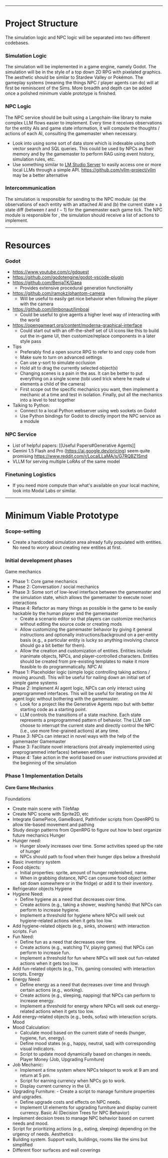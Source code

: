 
---
# Project Structure
The simulation logic and NPC logic will be separated into two different codebases.
### Simulation Logic
The simulation will be implemented in a game engine, namely Godot. The simulation will be in the style of a top down 2D RPG with pixelated graphics. The aesthetic should be similar to Stardew Valley or Pokémon. The gameplay systems (meaning the things NPC / player agents can do) will at first be reminiscent of the Sims. More breadth and depth can be added once a polished minimum viable prototype is finished.
### NPC Logic
The NPC service should be built using a Langchain-like library to make complex LLM flows easier to implement. Every time it receives observations for the entity AIs and game state information, it will compute the thoughts / actions of each AI, consulting the gamemaster when necessary.
- Look into using some sort of data store which is indexable using both vector search and SQL queries. This could be used by NPCs as their memory and by the gamemaster to perform RAG using event history, simulation rules, etc.
- Use something similar to [LM Studio Server](https://lmstudio.ai/docs/local-server) to easily access one or more local LLMs through a simple API. https://github.com/vllm-project/vllm may be a better alternative
### Intercommunication
The simulation is responsible for sending to the NPC module: (a) the observations of each entity with an attached AI and (b) the current state + a state diff (between $t$ and $t-1$) for the gamemaster each game tick. The NPC module is responsible for , the simulation should receive a list of actions to implement.

---
# Resources
### Godot
- https://www.youtube.com/c/gdquest
- https://github.com/godotengine/godot-vscode-plugin
- https://github.com/BenjaTK/Gaea
	- Provides extensive procedural generation functionality
- https://github.com/ramokz/phantom-camera
	- Will be useful to easily get nice behavior when following the player with the camera
- https://github.com/limbonaut/limboai
	- Could be useful to give agents a higher level way of interacting with the world
- https://opengameart.org/content/moderna-graphical-interface
	- Could start out with an off-the-shelf set of UI icons like this to build out the in-game UI, then customize/replace components in a later style pass
- Tips
	- Preferably find a open source RPG to refer to and copy code from
	- Make sure to turn on advanced settings
	- Can use y-sort to simulate occlusion
	- Hold alt to drag the currently selected object(s)
	- Changing scenes is a pain in the ass. It can be better to put everything on a single scene (tobi used trick where he made ui elements a child of the camera)
	- First scope out the specific mechanics you want, then implement a mechanic at a time and test in isolation. Finally, put all the mechanics into a level to test together
- Talking to Python:
	- Connect to a local Python webserver using web sockets on Godot
	- Use Python bindings for Godot to directly import the NPC service as a module
### NPC Service
- List of helpful papers: [[Useful Papers#Generative Agents]]
- Gemini 1.5 Flash and Pro (https://ai.google.dev/pricing) seem quite promising https://www.reddit.com/r/LocalLLaMA/s/G7RQBZ1Smd
- VLLM for serving multiple LoRAs of the same model
### Finetuning Logistics
- If you need more compute than what's available on your local machine, look into Modal Labs or similar. 

---
# Minimum Viable Prototype
### Scope-setting
- Create a hardcoded simulation area already fully populated with entities. No need to worry about creating new entities at first.

### Initial development phases
Game mechanics
- Phase 1: Core game mechanics
- Phase 2: Conversation / social mechanics
- Phase 3: Some sort of low-level interface between the gamemaster and the simulation state, which allows the gamemaster to execute novel interactions
- Phase 4: Refactor as many things as possible in the game to be easily hackable by the human player and the gamemaster
	- Create a scenario editor so that players can customize mechanics without editing the source code or creating mods
	- Allow customizing the gamemaster behavior by giving it general instructions and optionally instructions/background on a per-entity basis (e.g., a particular entity is lucky so anything involving chance should go a bit better for them).
	- Allow the creation and customization of entities. Entities include inanimate objects, NPCs, and player-controlled characters. Entities should be created from pre-existing templates to make it more feasible to do programmatically.
NPC AI
- Phase 1: Placeholder logic (simple logic controlling taking actions / moving around). This will be useful for nailing down an initial set of simple game systems
- Phase 2: Implement AI agent logic, NPCs can only interact using preprogrammed interfaces. This will be useful for iterating on the AI agent logic without bothering with the gamemaster.
	- Look for a project like the Generative Agents repo but with better starting code as a starting point.
	- LLM controls the transitions of a state machine. Each state represents a preprogrammed pattern of behavior. The LLM can choose to interrupt the current state and directly control the NPC (i.e., use more fine-grained actions) at any time.
- Phase 3: NPCs can interact in novel ways with the help of the gamemaster
Gamemaster
- Phase 3: Facilitate novel interactions (not already implemented using preprogrammed interfaces) between entities
- Phase 4: Take action in the world based on user instructions provided at the beginning of the simulation

### Phase 1 Implementation Details
#### Core Game Mechanics
Foundations
- Create main scene with TileMap
- Create NPC scene with Sprite2D, etc
- Integrate GamePiece, GameBoard, Pathfinder scripts from OpenRPG to allow tile-based movement and pathing
- Study design patterns from OpenRPG to figure out how to best organize future mechanics
Hunger
- Hunger need:
	- Hunger slowly increases over time. Some activities speed up the rate of hunger
	- NPCs should path to food when their hunger dips below a threshold
- Basic inventory system
- Food objects:
	- Initial properties: sprite, amount of hunger replenished, name. 
	- When in grabbing distance, NPC can consume food object (either set down somewhere or in the fridge) or add it to their inventory.
- Refrigerator objects
Hygiene
- Hygiene Need:
    - Define hygiene as a need that decreases over time.
    - Create actions (e.g., taking a shower, washing hands) that NPCs can perform to increase hygiene.
    - Implement a threshold for hygiene where NPCs will seek out hygiene-related actions when it gets too low.
- Add hygiene-related objects (e.g., sinks, showers) with interaction scripts.
Fun
- Fun Need:
    - Define fun as a need that decreases over time.
    - Create actions (e.g., watching TV, playing games) that NPCs can perform to increase fun.
    - Implement a threshold for fun where NPCs will seek out fun-related actions when it gets too low.
- Add fun-related objects (e.g., TVs, gaming consoles) with interaction scripts.
Energy
- Energy Need:
    - Define energy as a need that decreases over time and through certain actions (e.g., working).
    - Create actions (e.g., sleeping, napping) that NPCs can perform to increase energy.
    - Implement a threshold for energy where NPCs will seek out energy-related actions when it gets too low.
- Add energy-related objects (e.g., beds, sofas) with interaction scripts.
Mood
- Mood Calculation:
    - Calculate mood based on the current state of needs (hunger, hygiene, fun, energy).
    - Define mood states (e.g., happy, neutral, sad) with corresponding visual indicators.
    - Script to update mood dynamically based on changes in needs.
Player Money (Job, Upgrading Furniture)
- Job Mechanic:
	- Implement a time system where NPCs teleport to work at 9 am and return at 5 pm.
    - Script for earning currency when NPCs go to work.
    - Display current currency in the UI.
- Upgrading Furniture:
       - Create a script to manage furniture properties and upgrades.
    - Define upgrade costs and effects on NPC needs.
    - Implement UI elements for upgrading furniture and display current currency.
Basic AI (Decision Trees for NPC Behavior)
- Implement decision trees to manage NPC behavior based on current needs and mood.
- Script for prioritizing actions (e.g., eating, sleeping) depending on the urgency of needs.
Aesthetics
- Building system. Support walls, buildings, rooms like the sims but simplified
- Different floor surfaces and wall coverings
